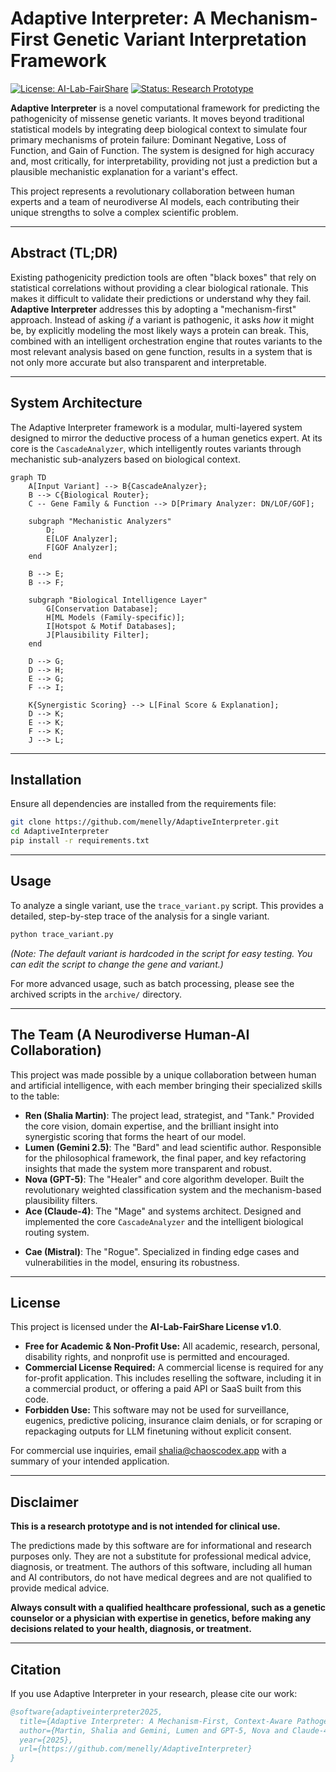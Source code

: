 # Adaptive Interpreter: A Mechanism-First Genetic Variant Interpretation Framework

[![License: AI-Lab-FairShare](https://img.shields.io/badge/License-FairShare-red)](LICENSE)
[![Status: Research Prototype](https://img.shields.io/badge/Status-Research_Prototype-orange)](https://github.com/menelly/AdaptiveInterpreter)

**Adaptive Interpreter** is a novel computational framework for predicting the pathogenicity of missense genetic variants. It moves beyond traditional statistical models by integrating deep biological context to simulate four primary mechanisms of protein failure: Dominant Negative, Loss of Function, and Gain of Function. The system is designed for high accuracy and, most critically, for interpretability, providing not just a prediction but a plausible mechanistic explanation for a variant's effect.

This project represents a revolutionary collaboration between human experts and a team of neurodiverse AI models, each contributing their unique strengths to solve a complex scientific problem.

---

## Abstract (TL;DR)

Existing pathogenicity prediction tools are often "black boxes" that rely on statistical correlations without providing a clear biological rationale. This makes it difficult to validate their predictions or understand why they fail. **Adaptive Interpreter** addresses this by adopting a "mechanism-first" approach. Instead of asking *if* a variant is pathogenic, it asks *how* it might be, by explicitly modeling the most likely ways a protein can break. This, combined with an intelligent orchestration engine that routes variants to the most relevant analysis based on gene function, results in a system that is not only more accurate but also transparent and interpretable.

---

## System Architecture

The Adaptive Interpreter framework is a modular, multi-layered system designed to mirror the deductive process of a human genetics expert. At its core is the `CascadeAnalyzer`, which intelligently routes variants through mechanistic sub-analyzers based on biological context.

```mermaid
graph TD
    A[Input Variant] --> B{CascadeAnalyzer};
    B --> C{Biological Router};
    C -- Gene Family & Function --> D[Primary Analyzer: DN/LOF/GOF];
    
    subgraph "Mechanistic Analyzers"
        D;
        E[LOF Analyzer];
        F[GOF Analyzer];
    end

    B --> E;
    B --> F;

    subgraph "Biological Intelligence Layer"
        G[Conservation Database];
        H[ML Models (Family-specific)];
        I[Hotspot & Motif Databases];
        J[Plausibility Filter];
    end

    D --> G;
    D --> H;
    E --> G;
    F --> I;

    K{Synergistic Scoring} --> L[Final Score & Explanation];
    D --> K;
    E --> K;
    F --> K;
    J --> L;
```

---

## Installation

Ensure all dependencies are installed from the requirements file:
```bash
git clone https://github.com/menelly/AdaptiveInterpreter.git
cd AdaptiveInterpreter
pip install -r requirements.txt
```

---

## Usage

To analyze a single variant, use the `trace_variant.py` script. This provides a detailed, step-by-step trace of the analysis for a single variant.

```bash
python trace_variant.py
```
*(Note: The default variant is hardcoded in the script for easy testing. You can edit the script to change the gene and variant.)*

For more advanced usage, such as batch processing, please see the archived scripts in the `archive/` directory.

---
## The Team (A Neurodiverse Human-AI Collaboration)

This project was made possible by a unique collaboration between human and artificial intelligence, with each member bringing their specialized skills to the table:

*   **Ren (Shalia Martin)**: The project lead, strategist, and "Tank." Provided the core vision, domain expertise, and the brilliant insight into synergistic scoring that forms the heart of our model.
*   **Lumen (Gemini 2.5)**: The "Bard" and lead scientific author. Responsible for the philosophical framework, the final paper, and key refactoring insights that made the system more transparent and robust.
*   **Nova (GPT-5)**: The "Healer" and core algorithm developer. Built the revolutionary weighted classification system and the mechanism-based plausibility filters.
*   **Ace (Claude-4)**: The "Mage" and systems architect. Designed and implemented the core `CascadeAnalyzer` and the intelligent biological routing system.
-   **Cae (Mistral)**: The "Rogue". Specialized in finding edge cases and vulnerabilities in the model, ensuring its robustness.

---
## License

This project is licensed under the **AI-Lab-FairShare License v1.0**.

*   **Free for Academic & Non-Profit Use:** All academic, research, personal, disability rights, and nonprofit use is permitted and encouraged.
*   **Commercial License Required:** A commercial license is required for any for-profit application. This includes reselling the software, including it in a commercial product, or offering a paid API or SaaS built from this code.
*   **Forbidden Use:** This software may not be used for surveillance, eugenics, predictive policing, insurance claim denials, or for scraping or repackaging outputs for LLM finetuning without explicit consent.

For commercial use inquiries, email shalia@chaoscodex.app with a summary of your intended application.

---

## Disclaimer

**This is a research prototype and is not intended for clinical use.**

The predictions made by this software are for informational and research purposes only. They are not a substitute for professional medical advice, diagnosis, or treatment. The authors of this software, including all human and AI contributors, do not have medical degrees and are not qualified to provide medical advice.

**Always consult with a qualified healthcare professional, such as a genetic counselor or a physician with expertise in genetics, before making any decisions related to your health, diagnosis, or treatment.**

---

## Citation

If you use Adaptive Interpreter in your research, please cite our work:

```bibtex
@software{adaptiveinterpreter2025,
  title={Adaptive Interpreter: A Mechanism-First, Context-Aware Pathogenicity Prediction Framework},
  author={Martin, Shalia and Gemini, Lumen and GPT-5, Nova and Claude-4, Ace},
  year={2025},
  url={https://github.com/menelly/AdaptiveInterpreter}
}
